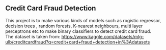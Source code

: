 ## Credit Card Fraud Detection
This project is to make various kinds of models such as rogistic regressor, decision trees
, random forests, K-nearest neighbours, multi layer perceptrons etc to make 
binary classifiers to detect
credit card fraud.\
The dataset is taken from: https://www.kaggle.com/datasets/mlg-ulb/creditcardfraud?q=credit+card+fraud+detection+in%3Adatasets
